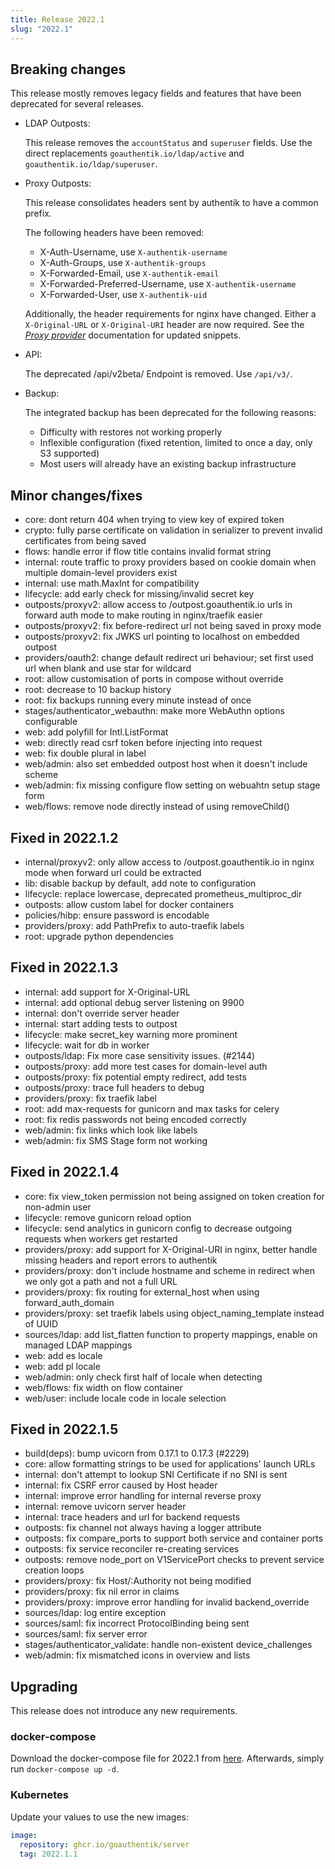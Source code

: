 ```yaml
---
title: Release 2022.1
slug: "2022.1"
---
```


## Breaking changes

This release mostly removes legacy fields and features that have been deprecated for several releases.

- LDAP Outposts:

  This release removes the `accountStatus` and `superuser` fields. Use the direct replacements `goauthentik.io/ldap/active` and `goauthentik.io/ldap/superuser`.

- Proxy Outposts:

  This release consolidates headers sent by authentik to have a common prefix.

  The following headers have been removed:

  - X-Auth-Username, use `X-authentik-username`
  - X-Auth-Groups, use `X-authentik-groups`
  - X-Forwarded-Email, use `X-authentik-email`
  - X-Forwarded-Preferred-Username, use `X-authentik-username`
  - X-Forwarded-User, use `X-authentik-uid`

  Additionally, the header requirements for nginx have changed. Either a `X-Original-URL` or `X-Original-URI` header are now required. See the [*Proxy provider*](../providers/proxy/forward_auth) documentation for updated snippets.

- API:

  The deprecated /api/v2beta/ Endpoint is removed. Use `/api/v3/`.

- Backup:

  The integrated backup has been deprecated for the following reasons:

  - Difficulty with restores not working properly
  - Inflexible configuration (fixed retention, limited to once a day, only S3 supported)
  - Most users will already have an existing backup infrastructure

## Minor changes/fixes

- core: dont return 404 when trying to view key of expired token
- crypto: fully parse certificate on validation in serializer to prevent invalid certificates from being saved
- flows: handle error if flow title contains invalid format string
- internal: route traffic to proxy providers based on cookie domain when multiple domain-level providers exist
- internal: use math.MaxInt for compatibility
- lifecycle: add early check for missing/invalid secret key
- outposts/proxyv2: allow access to /outpost.goauthentik.io urls in forward auth mode to make routing in nginx/traefik easier
- outposts/proxyv2: fix before-redirect url not being saved in proxy mode
- outposts/proxyv2: fix JWKS url pointing to localhost on embedded outpost
- providers/oauth2: change default redirect uri behaviour; set first used url when blank and use star for wildcard
- root: allow customisation of ports in compose without override
- root: decrease to 10 backup history
- root: fix backups running every minute instead of once
- stages/authenticator_webauthn: make more WebAuthn options configurable
- web: add polyfill for Intl.ListFormat
- web: directly read csrf token before injecting into request
- web: fix double plural in label
- web/admin: also set embedded outpost host when it doesn't include scheme
- web/admin: fix missing configure flow setting on webuahtn setup stage form
- web/flows: remove node directly instead of using removeChild()

## Fixed in 2022.1.2

- internal/proxyv2: only allow access to /outpost.goauthentik.io in nginx mode when forward url could be extracted
- lib: disable backup by default, add note to configuration
- lifecycle: replace lowercase, deprecated prometheus_multiproc_dir
- outposts: allow custom label for docker containers
- policies/hibp: ensure password is encodable
- providers/proxy: add PathPrefix to auto-traefik labels
- root: upgrade python dependencies

## Fixed in 2022.1.3

- internal: add support for X-Original-URL
- internal: add optional debug server listening on 9900
- internal: don't override server header
- internal: start adding tests to outpost
- lifecycle: make secret_key warning more prominent
- lifecycle: wait for db in worker
- outposts/ldap: Fix more case sensitivity issues. (#2144)
- outposts/proxy: add more test cases for domain-level auth
- outposts/proxy: fix potential empty redirect, add tests
- outposts/proxy: trace full headers to debug
- providers/proxy: fix traefik label
- root: add max-requests for gunicorn and max tasks for celery
- root: fix redis passwords not being encoded correctly
- web/admin: fix links which look like labels
- web/admin: fix SMS Stage form not working

## Fixed in 2022.1.4

- core: fix view_token permission not being assigned on token creation for non-admin user
- lifecycle: remove gunicorn reload option
- lifecycle: send analytics in gunicorn config to decrease outgoing requests when workers get restarted
- providers/proxy: add support for X-Original-URI in nginx, better handle missing headers and report errors to authentik
- providers/proxy: don't include hostname and scheme in redirect when we only got a path and not a full URL
- providers/proxy: fix routing for external_host when using forward_auth_domain
- providers/proxy: set traefik labels using object_naming_template instead of UUID
- sources/ldap: add list_flatten function to property mappings, enable on managed LDAP mappings
- web: add es locale
- web: add pl locale
- web/admin: only check first half of locale when detecting
- web/flows: fix width on flow container
- web/user: include locale code in locale selection

## Fixed in 2022.1.5

- build(deps): bump uvicorn from 0.17.1 to 0.17.3 (#2229)
- core: allow formatting strings to be used for applications' launch URLs
- internal: don't attempt to lookup SNI Certificate if no SNI is sent
- internal: fix CSRF error caused by Host header
- internal: improve error handling for internal reverse proxy
- internal: remove uvicorn server header
- internal: trace headers and url for backend requests
- outposts: fix channel not always having a logger attribute
- outposts: fix compare_ports to support both service and container ports
- outposts: fix service reconciler re-creating services
- outposts: remove node_port on V1ServicePort checks to prevent service creation loops
- providers/proxy: fix Host/:Authority not being modified
- providers/proxy: fix nil error in claims
- providers/proxy: improve error handling for invalid backend_override
- sources/ldap: log entire exception
- sources/saml: fix incorrect ProtocolBinding being sent
- sources/saml: fix server error
- stages/authenticator_validate: handle non-existent device_challenges
- web/admin: fix mismatched icons in overview and lists

## Upgrading

This release does not introduce any new requirements.

### docker-compose

Download the docker-compose file for 2022.1 from [here](https://goauthentik.io/version/2022.1/docker-compose.yml). Afterwards, simply run `docker-compose up -d`.

### Kubernetes

Update your values to use the new images:

```yaml
image:
  repository: ghcr.io/goauthentik/server
  tag: 2022.1.1
```
